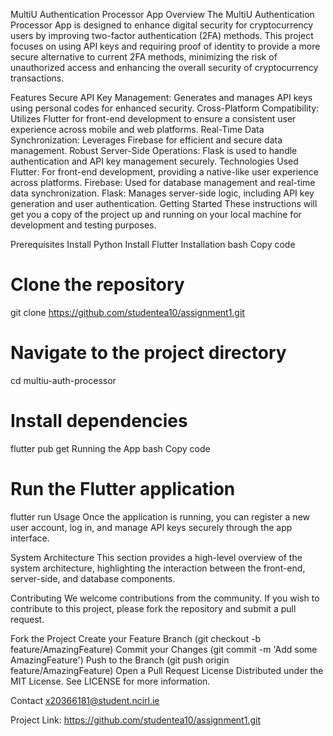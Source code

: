 MultiU Authentication Processor App
Overview
The MultiU Authentication Processor App is designed to enhance digital security for cryptocurrency users by improving two-factor authentication (2FA) methods. This project focuses on using API keys and requiring proof of identity to provide a more secure alternative to current 2FA methods, minimizing the risk of unauthorized access and enhancing the overall security of cryptocurrency transactions.

Features
Secure API Key Management: Generates and manages API keys using personal codes for enhanced security.
Cross-Platform Compatibility: Utilizes Flutter for front-end development to ensure a consistent user experience across mobile and web platforms.
Real-Time Data Synchronization: Leverages Firebase for efficient and secure data management.
Robust Server-Side Operations: Flask is used to handle authentication and API key management securely.
Technologies Used
Flutter: For front-end development, providing a native-like user experience across platforms.
Firebase: Used for database management and real-time data synchronization.
Flask: Manages server-side logic, including API key generation and user authentication.
Getting Started
These instructions will get you a copy of the project up and running on your local machine for development and testing purposes.

Prerequisites
Install Python
Install Flutter
Installation
bash
Copy code
# Clone the repository
git clone https://github.com/studentea10/assignment1.git
# Navigate to the project directory
cd multiu-auth-processor
# Install dependencies
flutter pub get
Running the App
bash
Copy code
# Run the Flutter application
flutter run
Usage
Once the application is running, you can register a new user account, log in, and manage API keys securely through the app interface.

System Architecture
This section provides a high-level overview of the system architecture, highlighting the interaction between the front-end, server-side, and database components.


Contributing
We welcome contributions from the community. If you wish to contribute to this project, please fork the repository and submit a pull request.

Fork the Project
Create your Feature Branch (git checkout -b feature/AmazingFeature)
Commit your Changes (git commit -m 'Add some AmazingFeature')
Push to the Branch (git push origin feature/AmazingFeature)
Open a Pull Request
License
Distributed under the MIT License. See LICENSE for more information.

Contact
x20366181@student.ncirl.ie

Project Link: https://github.com/studentea10/assignment1.git
